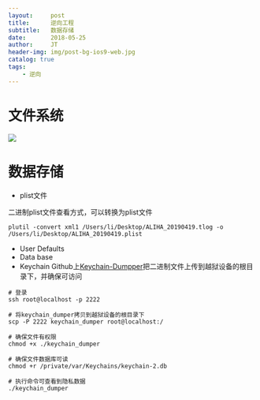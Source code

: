 ```yaml
---
layout:     post
title:      逆向工程
subtitle:   数据存储
date:       2018-05-25
author:     JT
header-img: img/post-bg-ios9-web.jpg
catalog: true
tags:
    - 逆向
---
```



# 文件系统

![](https://wtj900.github.io/img/reverse/ios文件系统.png)

# 数据存储

* plist文件

二进制plist文件查看方式，可以转换为plist文件

`plutil -convert xml1 /Users/li/Desktop/ALIHA_20190419.tlog -o /Users/li/Desktop/ALIHA_20190419.plist`

* User	Defaults
* Data base
* Keychain  Github上[Keychain-Dumpper](https://github.com/ptoomey3/Keychain-Dumper)把二进制文件上传到越狱设备的根目录下，并确保可访问

```
# 登录
ssh root@localhost -p 2222

# 将keychain_dumper拷贝到越狱设备的根目录下
scp -P 2222 keychain_dumper root@localhost:/

# 确保文件有权限
chmod +x ./keychain_dumper

# 确保文件数据库可读
chmod +r /private/var/Keychains/keychain-2.db

# 执行命令可查看到隐私数据
./keychain_dumper
```




